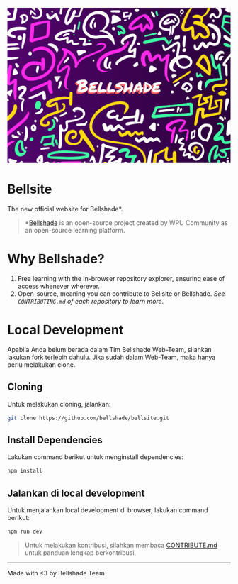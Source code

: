 ![Bellsite Cover](/static/cover.svg)

# Bellsite

The new official website for Bellshade\*.

> \*[Bellshade](https://github.com/bellshade) is an open-source project created by WPU Community as an open-source learning platform.

# Why Bellshade?

1. Free learning with the in-browser repository explorer, ensuring ease of access whenever wherever.
2. Open-source, meaning you can contribute to Bellsite or Bellshade. _See `CONTRIBUTING.md` of each repository to learn more._

# Local Development

Apabila Anda belum berada dalam Tim Bellshade Web-Team, silahkan lakukan fork terlebih dahulu. Jika sudah dalam Web-Team, maka hanya perlu melakukan clone.

## Cloning

Untuk melakukan cloning, jalankan:

```bash
git clone https://github.com/bellshade/bellsite.git
```

## Install Dependencies

Lakukan command berikut untuk menginstall dependencies:

```bash
npm install
```

## Jalankan di local development

Untuk menjalankan local development di browser, lakukan command berikut:

```bash
npm run dev
```

> Untuk melakukan kontribusi, silahkan membaca [CONTRIBUTE.md](https://github.com/bellshade/bellsite/blob/main/CONTRIBUTING.md) untuk panduan lengkap berkontribusi.

---

Made with <3 by Bellshade Team

